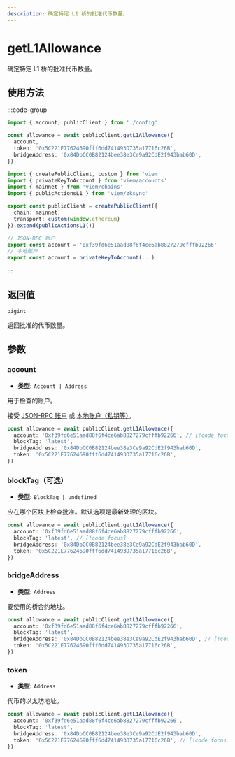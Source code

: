 ```yaml
---
description: 确定特定 L1 桥的批准代币数量。
---
```


# getL1Allowance

确定特定 L1 桥的批准代币数量。

## 使用方法

:::code-group

```ts [example.ts]
import { account, publicClient } from './config'

const allowance = await publicClient.getL1Allowance({
  account,
  token: '0x5C221E77624690fff6dd741493D735a17716c26B',
  bridgeAddress: '0x84DbCC0B82124bee38e3Ce9a92CdE2f943bab60D',
})
```

```ts [config.ts]
import { createPublicClient, custom } from 'viem'
import { privateKeyToAccount } from 'viem/accounts'
import { mainnet } from 'viem/chains'
import { publicActionsL1 } from 'viem/zksync'

export const publicClient = createPublicClient({
  chain: mainnet,
  transport: custom(window.ethereum)
}).extend(publicActionsL1())

// JSON-RPC 账户
export const account = '0xf39fd6e51aad88f6f4ce6ab8827279cfffb92266'
// 本地账户
export const account = privateKeyToAccount(...)
```

:::

## 返回值

`bigint`

返回批准的代币数量。

## 参数

### account

- **类型:** `Account | Address`

用于检查的账户。

接受 [JSON-RPC 账户](/docs/clients/wallet#json-rpc-accounts) 或 [本地账户（私钥等）](/docs/clients/wallet#local-accounts-private-key-mnemonic-etc)。

```ts
const allowance = await publicClient.getL1Allowance({
  account: '0xf39fd6e51aad88f6f4ce6ab8827279cfffb92266', // [!code focus]
  blockTag: 'latest',
  bridgeAddress: '0x84DbCC0B82124bee38e3Ce9a92CdE2f943bab60D',
  token: '0x5C221E77624690fff6dd741493D735a17716c26B',
})
```

### blockTag（可选）

- **类型:** `BlockTag | undefined`

应在哪个区块上检查批准。默认选项是最新处理的区块。

```ts
const allowance = await publicClient.getL1Allowance({
  account: '0xf39fd6e51aad88f6f4ce6ab8827279cfffb92266',
  blockTag: 'latest', // [!code focus]
  bridgeAddress: '0x84DbCC0B82124bee38e3Ce9a92CdE2f943bab60D',
  token: '0x5C221E77624690fff6dd741493D735a17716c26B',
})
```

### bridgeAddress

- **类型:** `Address`

要使用的桥合约地址。

```ts
const allowance = await publicClient.getL1Allowance({
  account: '0xf39fd6e51aad88f6f4ce6ab8827279cfffb92266',
  blockTag: 'latest', 
  bridgeAddress: '0x84DbCC0B82124bee38e3Ce9a92CdE2f943bab60D', // [!code focus]
  token: '0x5C221E77624690fff6dd741493D735a17716c26B', 
})
```

### token

- **类型:** `Address`

代币的以太坊地址。

```ts
const allowance = await publicClient.getL1Allowance({
  account: '0xf39fd6e51aad88f6f4ce6ab8827279cfffb92266',
  blockTag: 'latest',
  bridgeAddress: '0x84DbCC0B82124bee38e3Ce9a92CdE2f943bab60D',
  token: '0x5C221E77624690fff6dd741493D735a17716c26B', // [!code focus]
})
```